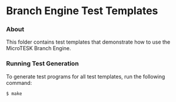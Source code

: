 Branch Engine Test Templates
============================

### About

This folder contains test templates that demonstrate how to use the MicroTESK Branch Engine.

### Running Test Generation

To generate test programs for all test templates, run the following command:

```
$ make
```
